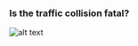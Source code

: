 ### Is the traffic collision fatal?
![alt text](https://c.pxhere.com/photos/0d/be/accident_ditch_traffic_accident_injured_collision_highway_total_damage-626146.jpg!d)
